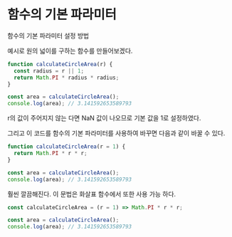 # 함수의 기본 파라미터 

함수의 기본 파라미터 설정 방법

예시로 원의 넓이를 구하는 함수를 만들어보겠다.

```javascript
function calculateCircleArea(r) {
  const radius = r || 1;
  return Math.PI * radius * radius;
}

const area = calculateCircleArea();
console.log(area); // 3.141592653589793
```

r의 값이 주어지지 않는 다면 NaN 값이 나오므로 기본 값을 1로 설정하였다.

그리고 이 코드를 함수의 기본 파라미터를 사용하여 바꾸면 다음과 같이 바꿀 수 있다.

```javascript
function calculateCircleArea(r = 1) {
  return Math.PI * r * r;
}

const area = calculateCircleArea();
console.log(area); // 3.141592653589793
```

훨씬 깔끔해진다. 이 문법은 화살표 함수에서 또한 사용 가능 하다.

```javascript
const calculateCircleArea = (r = 1) => Math.PI * r * r;

const area = calculateCircleArea();
console.log(area); // 3.141592653589793
```
